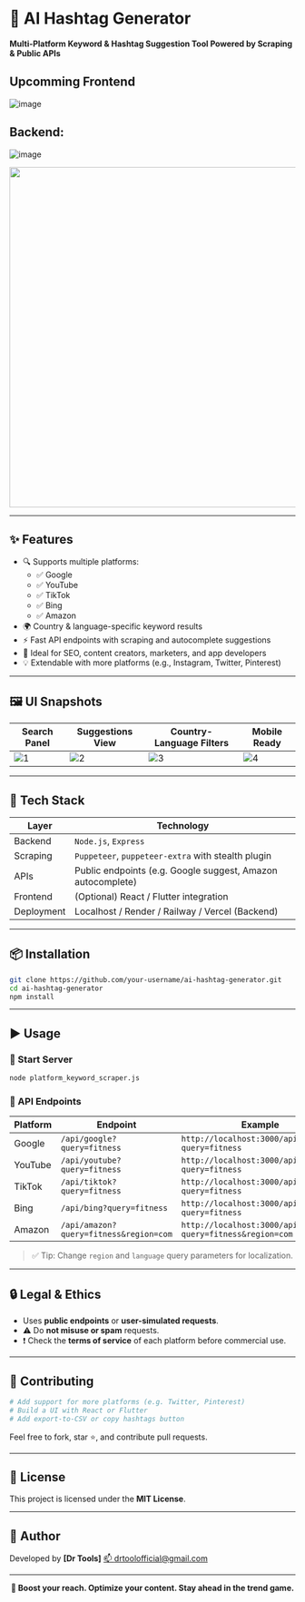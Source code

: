 # 🚀 AI Hashtag Generator

**Multi-Platform Keyword & Hashtag Suggestion Tool Powered by Scraping & Public APIs**

## Upcomming Frontend
![image](https://github.com/user-attachments/assets/69516cca-dc1e-411b-b251-9d5032a0f656)


## Backend:
![image](https://github.com/user-attachments/assets/184bee3d-b221-4ef3-91ef-099f9b31ebf7)


<p align="center">
  <img src="https://github.com/user-attachments/assets/189c699a-6095-41ee-8669-6a8488382e51" width="600"/>
</p>

---

## ✨ Features

- 🔍 Supports multiple platforms:
  - ✅ Google
  - ✅ YouTube
  - ✅ TikTok
  - ✅ Bing
  - ✅ Amazon
- 🌍 Country & language-specific keyword results
- ⚡ Fast API endpoints with scraping and autocomplete suggestions
- 🧠 Ideal for SEO, content creators, marketers, and app developers
- 💡 Extendable with more platforms (e.g., Instagram, Twitter, Pinterest)

---

## 🖼️ UI Snapshots

| Search Panel | Suggestions View | Country-Language Filters | Mobile Ready |
|--------------|------------------|---------------------------|--------------|
| ![1](https://github.com/user-attachments/assets/a020147d-d86f-43ab-9f84-2db148e57073) | ![2](https://github.com/user-attachments/assets/9ed006ff-00ae-498b-a19c-8d9fe85b224c) | ![3](https://github.com/user-attachments/assets/c8069658-5c80-4b3e-bd08-d65fe655e004) | ![4](https://github.com/user-attachments/assets/189c699a-6095-41ee-8669-6a8488382e51) |

---

## 🧰 Tech Stack

| Layer      | Technology                    |
|------------|-------------------------------|
| Backend    | `Node.js`, `Express`          |
| Scraping   | `Puppeteer`, `puppeteer-extra` with stealth plugin |
| APIs       | Public endpoints (e.g. Google suggest, Amazon autocomplete) |
| Frontend   | (Optional) React / Flutter integration |
| Deployment | Localhost / Render / Railway / Vercel (Backend) |

---

## 📦 Installation

```bash
git clone https://github.com/your-username/ai-hashtag-generator.git
cd ai-hashtag-generator
npm install
````

---

## ▶️ Usage

### 🔌 Start Server

```bash
node platform_keyword_scraper.js
```

### 🔗 API Endpoints

| Platform | Endpoint                               | Example                                                     |
| -------- | -------------------------------------- | ----------------------------------------------------------- |
| Google   | `/api/google?query=fitness`            | `http://localhost:3000/api/google?query=fitness`            |
| YouTube  | `/api/youtube?query=fitness`           | `http://localhost:3000/api/youtube?query=fitness`           |
| TikTok   | `/api/tiktok?query=fitness`            | `http://localhost:3000/api/tiktok?query=fitness`            |
| Bing     | `/api/bing?query=fitness`              | `http://localhost:3000/api/bing?query=fitness`              |
| Amazon   | `/api/amazon?query=fitness&region=com` | `http://localhost:3000/api/amazon?query=fitness&region=com` |

> ✅ Tip: Change `region` and `language` query parameters for localization.

---

## 🔒 Legal & Ethics

* Uses **public endpoints** or **user-simulated requests**.
* ⚠️ Do **not misuse or spam** requests.
* ❗ Check the **terms of service** of each platform before commercial use.

---

## 🧩 Contributing

```bash
# Add support for more platforms (e.g. Twitter, Pinterest)
# Build a UI with React or Flutter
# Add export-to-CSV or copy hashtags button
```

Feel free to fork, star ⭐, and contribute pull requests.

---

## 📄 License

This project is licensed under the **MIT License**.

---

## 🙌 Author

Developed by **\[Dr Tools]**
[📫 drtoolofficial@gmail.com](mailto:drtoolofficial@gmail.com)

---

<p align="center"><b>🚀 Boost your reach. Optimize your content. Stay ahead in the trend game.</b></p>
